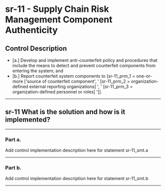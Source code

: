 # sr-11 - Supply Chain Risk Management Component Authenticity

## Control Description

- \[a.\] Develop and implement anti-counterfeit policy and procedures that include the means to detect and prevent counterfeit components from entering the system; and
- \[b.\] Report counterfeit system components to \[sr-11_prm_1 = one-or-more \['source of counterfeit component', ' \[sr-11_prm_2 = organization-defined external reporting organizations\] ', ' \[sr-11_prm_3 = organization-defined personnel or roles\] '\]\].

______________________________________________________________________

## sr-11 What is the solution and how is it implemented?

______________________________________________________________________

### Part a.

Add control implementation description here for statement sr-11_smt.a

______________________________________________________________________

### Part b.

Add control implementation description here for statement sr-11_smt.b

______________________________________________________________________
